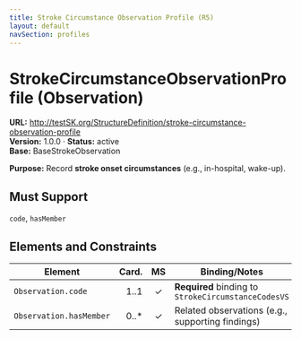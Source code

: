 ```yaml
---
title: Stroke Circumstance Observation Profile (R5)
layout: default
navSection: profiles
---
```


# StrokeCircumstanceObservationProfile (Observation)

**URL:** http://testSK.org/StructureDefinition/stroke-circumstance-observation-profile  
**Version:** 1.0.0 · **Status:** active  
**Base:** BaseStrokeObservation

**Purpose:** Record **stroke onset circumstances** (e.g., in-hospital, wake-up).

## Must Support
`code`, `hasMember`

## Elements and Constraints

| Element | Card. | MS | Binding/Notes |
|---|---:|:---:|---|
| `Observation.code` | 1..1 | ✓ | **Required** binding to `StrokeCircumstanceCodesVS` |
| `Observation.hasMember` | 0..* | ✓ | Related observations (e.g., supporting findings) |
